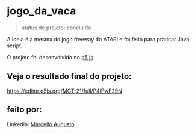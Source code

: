 <h1> jogo_da_vaca </h1>

> status de projeto: concluido

A ideia é a mesma do jogo freeway do ATARI e foi feito para praticar Java script.

O projeto foi desenvolvido no <a href="https://editor.p5js.org">p5.js</a>

<h2>Veja o resultado final do projeto:</h2>

https://editor.p5js.org/MGT-21/full/P4iFwF29N

<h2>feito por:</h2>

Linkedin: <a href="https://www.linkedin.com/in/marcello-augusto-041a3b287/">Marcello Augusto</a>
